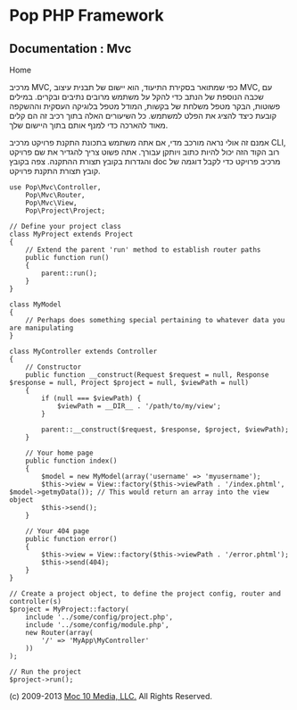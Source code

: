 Pop PHP Framework
=================

Documentation : Mvc
-------------------

Home

מרכיב MVC, כפי שמתואר בסקירת התיעוד, הוא יישום של תבנית עיצוב MVC, עם
שכבה הנוספת של הנתב כדי להקל על משתמש מרובים נתיבים ובקרים. במילים
פשוטות, הבקר מטפל משלחת של בקשות, המודל מטפל בלוגיקה העסקית וההשקפה
קובעת כיצד להציג את הפלט למשתמש. כל השיעורים האלה בתוך רכיב זה הם קלים
מאוד להארכה כדי למנף אותם בתוך היישום שלך.

אמנם זה אולי נראה מורכב מדי, אם אתה משתמש בתכונת התקנת פרויקט מרכיב CLI,
רוב הקוד הזה יכול להיות כתוב ויותקן עבורך. אתה פשוט צריך להגדיר את שם
פרויקט והגדרות בקובץ תצורת ההתקנה. צפה בקובץ doc מרכיב פרויקט כדי לקבל
דוגמה של קובץ תצורת התקנת פרויקט.

    use Pop\Mvc\Controller,
        Pop\Mvc\Router,
        Pop\Mvc\View,
        Pop\Project\Project;

    // Define your project class
    class MyProject extends Project
    {
        // Extend the parent 'run' method to establish router paths
        public function run()
        {
            parent::run();
        }
    }

    class MyModel
    {
        // Perhaps does something special pertaining to whatever data you are manipulating
    }

    class MyController extends Controller
    {
        // Constructor
        public function __construct(Request $request = null, Response $response = null, Project $project = null, $viewPath = null)
        {
            if (null === $viewPath) {
                $viewPath = __DIR__ . '/path/to/my/view';
            }

            parent::__construct($request, $response, $project, $viewPath);
        }

        // Your home page
        public function index()
        {
            $model = new MyModel(array('username' => 'myusername');
            $this->view = View::factory($this->viewPath . '/index.phtml', $model->getmyData()); // This would return an array into the view object
            $this->send();
        }

        // Your 404 page
        public function error()
        {
            $this->view = View::factory($this->viewPath . '/error.phtml');
            $this->send(404);
        }
    }

    // Create a project object, to define the project config, router and controller(s)
    $project = MyProject::factory(
        include '../some/config/project.php',
        include '../some/config/module.php',
        new Router(array(
            '/' => 'MyApp\MyController'
        ))
    );

    // Run the project
    $project->run();

\(c) 2009-2013 [Moc 10 Media, LLC.](http://www.moc10media.com) All
Rights Reserved.
